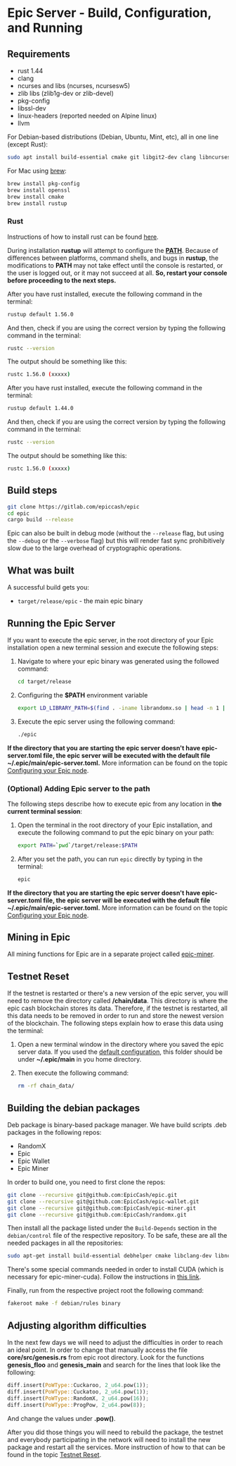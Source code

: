 # Epic Server - Build, Configuration, and Running

## Requirements

- rust 1.44
- clang
- ncurses and libs (ncurses, ncursesw5)
- zlib libs (zlib1g-dev or zlib-devel)
- pkg-config
- libssl-dev
- linux-headers (reported needed on Alpine linux)
- llvm

For Debian-based distributions (Debian, Ubuntu, Mint, etc), all in one line
(except Rust):

```sh
sudo apt install build-essential cmake git libgit2-dev clang libncurses5-dev libncursesw5-dev zlib1g-dev pkg-config libssl-dev llvm
```

For Mac using [brew](https://brew.sh):

```sh
brew install pkg-config
brew install openssl
brew install cmake
brew install rustup
```

### Rust

Instructions of how to install rust can be found
[here](https://www.rust-lang.org/tools/install).

During installation **rustup** will attempt to configure the
[**PATH**](https://en.wikipedia.org/wiki/PATH_(variable)). Because of
differences between platforms, command shells, and bugs in **rustup**, the
modifications to **PATH** may not take effect until the console is restarted, or
the user is logged out, or it may not succeed at all. **So, restart your console
before proceeding to the next steps.**

After you have rust installed, execute the following command in the terminal:

```sh
rustup default 1.56.0
```

And then, check if you are using the correct version by typing the following
command in the terminal:

```sh
rustc --version
```

The output should be something like this:

```sh
rustc 1.56.0 (xxxxx)
```

After you have rust installed, execute the following command in the terminal:

```sh
rustup default 1.44.0
```

And then, check if you are using the correct version by typing the following
command in the terminal:

```sh
rustc --version
```

The output should be something like this:

```sh
rustc 1.56.0 (xxxxx)
```

## Build steps

```sh
git clone https://gitlab.com/epiccash/epic
cd epic
cargo build --release
```

Epic can also be built in debug mode (without the `--release` flag, but using
the `--debug` or the `--verbose` flag) but this will render fast sync
prohibitively slow due to the large overhead of cryptographic operations.

## What was built

A successful build gets you:

- `target/release/epic` - the main epic binary

## Running the Epic Server

If you want to execute the epic server, in the root directory of your Epic
installation open a new terminal session and execute the following steps:

1. Navigate to where your epic binary was generated using the followed command:

   ```sh
   cd target/release
   ```
2. Configuring the **$PATH** environment variable

   ```sh
   export LD_LIBRARY_PATH=$(find . -iname librandomx.so | head -n 1 | xargs dirname | xargs realpath)
   ```

3. Execute the epic server using the following command:

   ```sh
   ./epic
   ```

**If the directory that you are starting the epic server doesn't have
**epic-server.toml** file, the epic server will be executed with the default
file **~/.epic/main/epic-server.toml**.** More information can be found on the
topic [Configuring your Epic node](./running.org#epic_config_default).

### (Optional) Adding Epic server to the path

The following steps describe how to execute epic from any location in **the
current terminal session**:

1. Open the terminal in the root directory of your Epic installation, and
   execute the following command to put the epic binary on your path:

   ```sh
   export PATH=`pwd`/target/release:$PATH
   ```

2. After you set the path, you can run `epic` directly by typing in the
   terminal:

   ```sh
   epic
   ```

**If the directory that you are starting the epic server doesn't have
**epic-server.toml** file, the epic server will be executed with the default
file **~/.epic/main/epic-server.toml**.** More information can be found on the
topic [Configuring your Epic node](./running.org#epic_config_default).

## Mining in Epic

All mining functions for Epic are in a separate project called
[epic-miner](https://gitlab.com/epiccash/epic-miner).

<a id="testnet_reset"></a>

## Testnet Reset

If the testnet is restarted or there's a new version of the epic server, you
will need to remove the directory called **/chain/data**. This directory is
where the epic cash blockchain stores its data. Therefore, if the testnet is
restarted, all this data needs to be removed in order to run and store the
newest version of the blockchain. The following steps explain how to erase this
data using the terminal:

1. Open a new terminal window in the directory where you saved the epic server
   data. If you used the
   [default configuration](./running.org#epic_config_default), this folder
   should be under **~/.epic/main** in you home directory.
2. Then execute the following command:

   ```sh
   rm -rf chain_data/
   ```

## Building the debian packages

Deb package is binary-based package manager. We have build scripts .deb packages
in the following repos:

- RandomX
- Epic
- Epic Wallet
- Epic Miner

In order to build one, you need to first clone the repos:

```sh
git clone --recursive git@github.com:EpicCash/epic.git
git clone --recursive git@github.com:EpicCash/epic-wallet.git
git clone --recursive git@github.com:EpicCash/epic-miner.git
git clone --recursive git@github.com:EpicCash/randomx.git
```

Then install all the package listed under the `Build-Depends` section in the
`debian/control` file of the respective repository. To be safe, these are all
the needed packages in all the repositories:

```sh
sudo apt-get install build-essential debhelper cmake libclang-dev libncurses5-dev clang libncursesw5-dev cargo rustc opencl-headers libssl-dev pkg-config ocl-icd-opencl-dev
```

There's some special commands needed in order to install CUDA (which is
necessary for epic-miner-cuda). Follow the instructions in
[this link](https://developer.nvidia.com/cuda-downloads?target_os=Linux&target_arch=x86_64&target_distro=Ubuntu&target_version=1810&target_type=deblocal).

Finally, run from the respective project root the following command:

```sh
fakeroot make -f debian/rules binary
```

## Adjusting algorithm difficulties

In the next few days we will need to adjust the difficulties in order to reach
an ideal point. In order to change that manually access the file
**core/src/genesis.rs** from epic root directory. Look for the functions
**genesis_floo** and **genesis_main** and search for the lines that look like
the following:

```rust
diff.insert(PoWType::Cuckaroo, 2_u64.pow(1));
diff.insert(PoWType::Cuckatoo, 2_u64.pow(1));
diff.insert(PoWType::RandomX, 2_u64.pow(16));
diff.insert(PoWType::ProgPow, 2_u64.pow(8));
```

And change the values under **.pow()**.

After you did those things you will need to rebuild the package, the testnet and
everybody participating in the network will need to install the new package and
restart all the services. More instruction of how to that can be found in the
topic [Testnet Reset](#testnet_reset).
